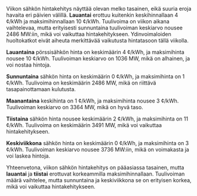 Viikon sähkön hintakehitys näyttää olevan melko tasainen, eikä suuria eroja havaita eri päivien välillä. **Lauantai** erottuu kuitenkin keskihinnallaan 4 ¢/kWh ja maksimihinnallaan 10 ¢/kWh. Tuulivoima on viikon aikana vaihtelevaa, mutta erityisesti sunnuntaina tuulivoiman keskiarvo nousee 2486 MW:iin, mikä voi vaikuttaa hintakehitykseen. Ydinvoimaloiden huoltokatkot eivät aiheuta merkittävää vaikutusta hintatasoon tällä viikolla.

**Lauantaina** pörssisähkön hinta on keskimäärin 4 ¢/kWh, ja maksimihinta nousee 10 ¢/kWh. Tuulivoiman keskiarvo on 1036 MW, mikä on alhainen, ja voi nostaa hintoja. 

**Sunnuntaina** sähkön hinta on keskimäärin 0 ¢/kWh, ja maksimihinta on 1 ¢/kWh. Tuulivoima on keskimäärin 2486 MW, mikä on riittävä tasapainottamaan kulutusta.

**Maanantaina** keskihinta on 1 ¢/kWh, ja maksimihinta nousee 3 ¢/kWh. Tuulivoiman keskiarvo on 3364 MW, mikä on hyvä taso.

**Tiistaina** sähkön hinta nousee keskimäärin 2 ¢/kWh, ja maksimihinta on 11 ¢/kWh. Tuulivoima on keskimäärin 3491 MW, mikä voi vaikuttaa hintakehitykseen.

**Keskiviikkona** sähkön hinta on keskimäärin 0 ¢/kWh, ja maksimihinta on 3 ¢/kWh. Tuulivoiman keskiarvo nousee 3736 MW:iin, mikä on voimakasta ja voi laskea hintoja.

Yhteenvetona, viikon sähkön hintakehitys on pääasiassa tasainen, mutta **lauantai** ja **tiistai** erottuvat korkeammilla maksimihinnallaan. Tuulivoiman määrä vaihtelee, mutta sunnuntaina ja keskiviikkona se on erityisen korkea, mikä voi vaikuttaa hintakehitykseen.